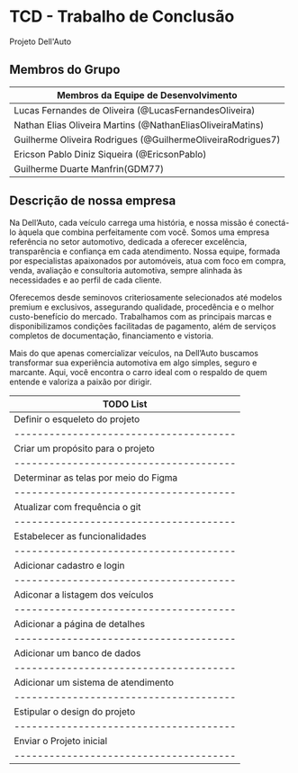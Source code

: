 # TCD - Trabalho de Conclusão

Projeto Dell'Auto 

## Membros do Grupo

| Membros da Equipe de Desenvolvimento                       |
|------------------------------------------------------------|
| Lucas Fernandes de Oliveira (@LucasFernandesOliveira)      |
| Nathan Elias Oliveira Martins (@NathanEliasOliveiraMatins) |
| Guilherme Oliveira Rodrigues (@GuilhermeOliveiraRodrigues7)|
| Ericson Pablo Diniz Siqueira (@EricsonPablo)               |
| Guilherme Duarte Manfrin(GDM77) |

## Descrição de nossa empresa
Na Dell’Auto, cada veículo carrega uma história, e nossa missão é conectá-lo àquela que combina perfeitamente com você. Somos uma empresa referência no setor automotivo, dedicada a oferecer excelência, transparência e confiança em cada atendimento. Nossa equipe, formada por especialistas apaixonados por automóveis, atua com foco em compra, venda, avaliação e consultoria automotiva, sempre alinhada às necessidades e ao perfil de cada cliente.  

Oferecemos desde seminovos criteriosamente selecionados até modelos premium e exclusivos, assegurando qualidade, procedência e o melhor custo-benefício do mercado. Trabalhamos com as principais marcas e disponibilizamos condições facilitadas de pagamento, além de serviços completos de documentação, financiamento e vistoria.  

Mais do que apenas comercializar veículos, na Dell’Auto buscamos transformar sua experiência automotiva em algo simples, seguro e marcante. Aqui, você encontra o carro ideal com o respaldo de quem entende e valoriza a paixão por dirigir.  


| TODO List                            |
|--------------------------------------|
| Definir o esqueleto do projeto       |
|--------------------------------------|
| Criar um propósito para o projeto    |
|--------------------------------------|
| Determinar as telas por meio do Figma|
|--------------------------------------|
| Atualizar com frequência o git       |
|--------------------------------------|
| Estabelecer as funcionalidades       |
|--------------------------------------|
| Adicionar cadastro e login           |
|--------------------------------------|
| Adiconar a listagem dos veículos     |
|--------------------------------------|
| Adicionar a página de detalhes       |
|--------------------------------------|
| Adicionar um banco de dados          |
|--------------------------------------|
| Adicionar um sistema de atendimento  |
|--------------------------------------|
| Estipular o design do projeto        |
|--------------------------------------|
| Enviar o Projeto inicial             |
|--------------------------------------|

